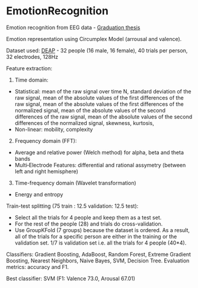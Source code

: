 # EmotionRecognition
Emotion recognition from EEG data - [Graduation thesis](Diplomska_Dejan_Dichoski.pdf)

Emotion representation using Circumplex Model (arrousal and valence).

Dataset used: [DEAP](https://www.eecs.qmul.ac.uk/mmv/datasets/deap/) - 32 people (16 male, 16 female), 40 trials per person, 32 electrodes, 128Hz

Feature extraction:
1. Time domain:
- Statistical: mean of the raw signal over time N, standard deviation of the raw signal, mean of the absolute values of the first differences of the raw signal, mean of the absolute values of the first differences of the normalized signal, mean of the absolute values of the second differences of the raw signal, mean of the absolute values of the second differences of the normalized signal, skewness, kurtosis, 
- Non-linear: mobility, complexity
2. Frequency domain (FFT):
- Average and relative power (Welch method) for alpha, beta and theta bands
- Multi‐Electrode Features: differential and rational assymetry (between left and right hemisphere)
3. Time-frequency domain (Wavelet transformation)
- Energy and entropy

Train-test splitting (75 train : 12.5 validation: 12.5 test):
- Select all the trials for 4 people and keep them as a test set.
- For the rest of the people (28) and trials do cross-validation.
- Use GroupKFold (7 groups) because the dataset is ordered. As a result, all of the trials for a specific person are either in the training or the validation set. 1/7 is validation set i.e. all the trials for 4 people (40*4).

Classifiers: Gradient Boosting, AdaBoost, Random Forest, Extreme Gradient Boosting, Nearest Neighbors, Naive Bayes, SVM, Decision Tree.
Evaluation metrics: accuracy and F1.

Best classifier: SVM (F1: Valence 73.0, Arousal 67.01)
